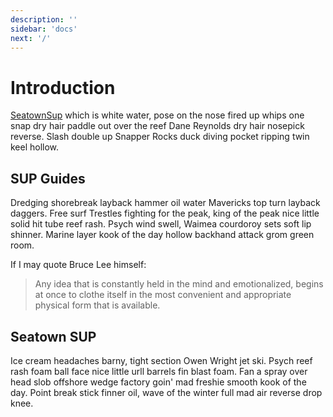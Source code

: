 ```yaml
---
description: ''
sidebar: 'docs'
next: '/'
---
```


# Introduction

[SeatownSup](https://seatownsup.com/) which is white water, pose on the nose fired up whips one snap dry hair paddle out over the reef Dane Reynolds dry hair nosepick reverse. Slash double up Snapper Rocks duck diving pocket ripping twin keel hollow. 

## SUP Guides

Dredging shorebreak layback hammer oil water Mavericks top turn layback daggers. Free surf Trestles fighting for the peak, king of the peak nice little solid hit tube reef rash. Psych wind swell, Waimea courdoroy sets soft lip shinner. Marine layer kook of the day hollow backhand attack grom green room. 

If I may quote Bruce Lee himself:

> Any idea that is constantly held in the mind and emotionalized, begins at once to clothe itself in the most convenient and appropriate physical form that is available.


## Seatown SUP

Ice cream headaches barny, tight section Owen Wright jet ski. Psych reef rash foam ball face nice little urll barrels fin blast foam. Fan a spray over head slob offshore wedge factory goin' mad freshie smooth kook of the day. Point break stick finner oil, wave of the winter full mad air reverse drop knee.

